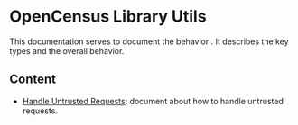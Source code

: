 # OpenCensus Library Utils
This documentation serves to document the behavior . It
describes the key types and the overall behavior.

## Content
* [Handle Untrusted Requests](HandleUntrustedRequests.md): document about how to handle untrusted
 requests.
